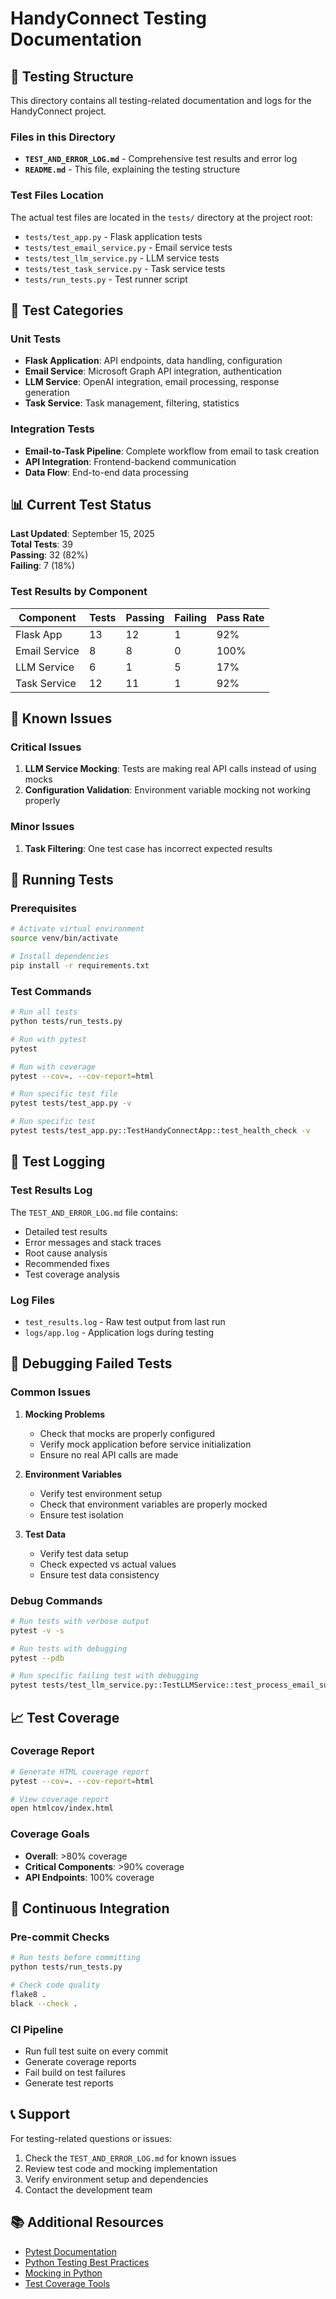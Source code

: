 # HandyConnect Testing Documentation

## 📁 Testing Structure

This directory contains all testing-related documentation and logs for the HandyConnect project.

### Files in this Directory

- **`TEST_AND_ERROR_LOG.md`** - Comprehensive test results and error log
- **`README.md`** - This file, explaining the testing structure

### Test Files Location

The actual test files are located in the `tests/` directory at the project root:
- `tests/test_app.py` - Flask application tests
- `tests/test_email_service.py` - Email service tests  
- `tests/test_llm_service.py` - LLM service tests
- `tests/test_task_service.py` - Task service tests
- `tests/run_tests.py` - Test runner script

## 🧪 Test Categories

### Unit Tests
- **Flask Application**: API endpoints, data handling, configuration
- **Email Service**: Microsoft Graph API integration, authentication
- **LLM Service**: OpenAI integration, email processing, response generation
- **Task Service**: Task management, filtering, statistics

### Integration Tests
- **Email-to-Task Pipeline**: Complete workflow from email to task creation
- **API Integration**: Frontend-backend communication
- **Data Flow**: End-to-end data processing

## 📊 Current Test Status

**Last Updated**: September 15, 2025  
**Total Tests**: 39  
**Passing**: 32 (82%)  
**Failing**: 7 (18%)

### Test Results by Component

| Component | Tests | Passing | Failing | Pass Rate |
|-----------|-------|---------|---------|-----------|
| Flask App | 13 | 12 | 1 | 92% |
| Email Service | 8 | 8 | 0 | 100% |
| LLM Service | 6 | 1 | 5 | 17% |
| Task Service | 12 | 11 | 1 | 92% |

## 🚨 Known Issues

### Critical Issues
1. **LLM Service Mocking**: Tests are making real API calls instead of using mocks
2. **Configuration Validation**: Environment variable mocking not working properly

### Minor Issues
1. **Task Filtering**: One test case has incorrect expected results

## 🔧 Running Tests

### Prerequisites
```bash
# Activate virtual environment
source venv/bin/activate

# Install dependencies
pip install -r requirements.txt
```

### Test Commands

```bash
# Run all tests
python tests/run_tests.py

# Run with pytest
pytest

# Run with coverage
pytest --cov=. --cov-report=html

# Run specific test file
pytest tests/test_app.py -v

# Run specific test
pytest tests/test_app.py::TestHandyConnectApp::test_health_check -v
```

## 📝 Test Logging

### Test Results Log
The `TEST_AND_ERROR_LOG.md` file contains:
- Detailed test results
- Error messages and stack traces
- Root cause analysis
- Recommended fixes
- Test coverage analysis

### Log Files
- `test_results.log` - Raw test output from last run
- `logs/app.log` - Application logs during testing

## 🐛 Debugging Failed Tests

### Common Issues

1. **Mocking Problems**
   - Check that mocks are properly configured
   - Verify mock application before service initialization
   - Ensure no real API calls are made

2. **Environment Variables**
   - Verify test environment setup
   - Check that environment variables are properly mocked
   - Ensure test isolation

3. **Test Data**
   - Verify test data setup
   - Check expected vs actual values
   - Ensure test data consistency

### Debug Commands

```bash
# Run tests with verbose output
pytest -v -s

# Run tests with debugging
pytest --pdb

# Run specific failing test with debugging
pytest tests/test_llm_service.py::TestLLMService::test_process_email_success -v -s --pdb
```

## 📈 Test Coverage

### Coverage Report
```bash
# Generate HTML coverage report
pytest --cov=. --cov-report=html

# View coverage report
open htmlcov/index.html
```

### Coverage Goals
- **Overall**: >80% coverage
- **Critical Components**: >90% coverage
- **API Endpoints**: 100% coverage

## 🔄 Continuous Integration

### Pre-commit Checks
```bash
# Run tests before committing
python tests/run_tests.py

# Check code quality
flake8 .
black --check .
```

### CI Pipeline
- Run full test suite on every commit
- Generate coverage reports
- Fail build on test failures
- Generate test reports

## 📞 Support

For testing-related questions or issues:
1. Check the `TEST_AND_ERROR_LOG.md` for known issues
2. Review test code and mocking implementation
3. Verify environment setup and dependencies
4. Contact the development team

## 📚 Additional Resources

- [Pytest Documentation](https://docs.pytest.org/)
- [Python Testing Best Practices](https://docs.python.org/3/library/unittest.html)
- [Mocking in Python](https://docs.python.org/3/library/unittest.mock.html)
- [Test Coverage Tools](https://coverage.readthedocs.io/)


